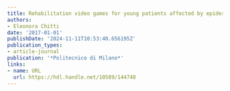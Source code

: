 ```yaml
---
title: Rehabilitation video games for young patients affected by epidermolysis bullosa
authors:
- Eleonora Chitti
date: '2017-01-01'
publishDate: '2024-11-11T10:53:40.656195Z'
publication_types:
- article-journal
publication: '*Politecnico di Milano*'
links:
- name: URL
  url: https://hdl.handle.net/10589/144748
---
```

